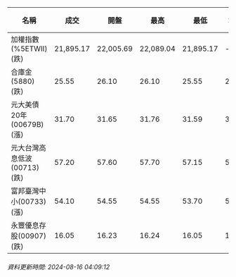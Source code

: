| 名稱 | 成交 | 開盤 | 最高 | 最低 | 均價 | 成交金額(億) | 昨收 | 漲跌幅 | 漲跌 | 總量 | 昨量 | 振幅 |
| -------- | -------- | -------- | -------- |-------- | -------- | -------- |-------- |-------- |-------- | -------- | -------- |-------- |
|加權指數(%5ETWII) (跌)|21,895.17|22,005.69|22,089.04|21,895.17|-|3,242.65|22,027.25|0.60%|132.08|7,226,155|0|0.88%|
|合庫金(5880) (跌)|25.55|26.10|26.10|25.55|25.71|3.17|25.85|1.16%|0.30|12,320|33,579|2.13%|
|元大美債20年(00679B) (漲)|31.70|31.65|31.76|31.59|31.67|50.92|31.45|0.79%|0.25|160,784|123,718|0.54%|
|元大台灣高息低波(00713) (跌)|57.20|57.60|57.70|57.15|57.40|4.94|57.45|0.44%|0.25|8,602|7,777|0.96%|
|富邦臺灣中小(00733) (漲)|54.10|54.55|54.55|53.70|54.19|0.417|54.00|0.19%|0.10|769|1,340|1.57%|
|永豐優息存股(00907) (跌)|16.05|16.23|16.24|16.05|16.11|0.663|16.11|0.37%|0.06|4,115|4,433|1.18%|
###### 資料更新時間: 2024-08-16 04:09:12
